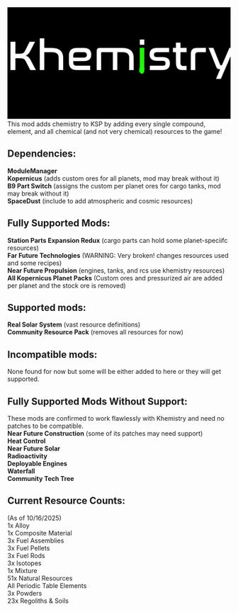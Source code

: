 <img src="https://raw.githubusercontent.com/Chitak985/khemistry/refs/heads/main/Khemistry/Flags/Logo.png">
This mod adds chemistry to KSP by adding every single compound, element, and all chemical (and not very chemical) resources to the game! <br>

<h2>Dependencies:</h2>
<strong>ModuleManager</strong> <br>
<strong>Kopernicus</strong> (adds custom ores for all planets, mod may break without it) <br>
<strong>B9 Part Switch</strong> (assigns the custom per planet ores for cargo tanks, mod may break without it) <br>
<strong>SpaceDust</strong> (include to add atmospheric and cosmic resources) <br>

<h2>Fully Supported Mods:</h2>
<strong>Station Parts Expansion Redux</strong> (cargo parts can hold some planet-speciifc resources) <br>
<strong>Far Future Technologies</strong> (WARNING: Very broken! changes resources used and some recipes) <br>
<strong>Near Future Propulsion</strong> (engines, tanks, and rcs use khemistry resources) <br>
<strong>All Kopernicus Planet Packs</strong> (Custom ores and pressurized air are added per planet and the stock ore is removed)

<h2>Supported mods:</h2>
<strong>Real Solar System</strong> (vast resource definitions) <br>
<strong>Community Resource Pack</strong> (removes all resources for now) <br>

<h2>Incompatible mods:</h2>
None found for now but some will be either added to here or they will get supported. <br>

<h2>Fully Supported Mods Without Support:</h2>
These mods are confirmed to work flawlessly with Khemistry and need no patches to be compatible. <br>
<strong>Near Future Construction</strong> (some of its patches may need support) <br>
<strong>Heat Control</strong> <br>
<strong>Near Future Solar</strong> <br>
<strong>Radioactivity</strong> <br>
<strong>Deployable Engines</strong> <br>
<strong>Waterfall</strong> <br>
<strong>Community Tech Tree</strong>

<h2>Current Resource Counts:</h2>
(As of 10/16/2025) <br>
1x Alloy <br>
1x Composite Material <br>
3x Fuel Assemblies <br>
3x Fuel Pellets <br>
3x Fuel Rods <br>
3x Isotopes <br>
1x Mixture <br>
51x Natural Resources <br>
All Periodic Table Elements <br>
3x Powders <br>
23x Regoliths & Soils <br>
